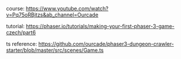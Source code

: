 course: https://www.youtube.com/watch?v=Pq75oRBjtzs&ab_channel=Ourcade

tutorial: https://phaser.io/tutorials/making-your-first-phaser-3-game-czech/part6

ts reference: https://github.com/ourcade/phaser3-dungeon-crawler-starter/blob/master/src/scenes/Game.ts
